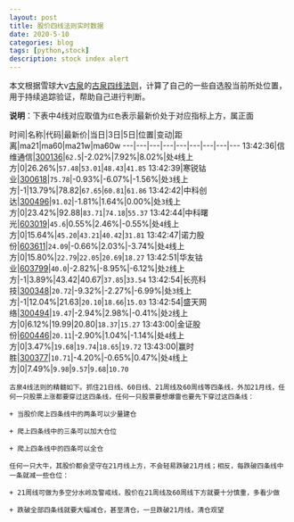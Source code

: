 ```yaml
---
layout: post
title: 股价四线法则实时数据
date: 2020-5-10
categories: blog
tags: [python,stock]
description: stock index alert
---
```



本文根据雪球大v[古泉](https://xueqiu.com/u/7148646888)的[古泉四线法则](https://xueqiu.com/7148646888/130498192)，计算了自己的一些自选股当前所处位置，用于持续追踪验证，帮助自己进行判断。

**说明**：下表中4线对应取值为`红色`表示最新价处于对应指标上方，属正面

时间|名称|代码|最新价|当日|3日|5日|位置|变动|距离|ma21|ma60|ma21w|ma60w
---|---|---|---|---|---|---|---|---
13:42:36|信维通信|[300136](https://xueqiu.com/S/SZ300136)|`62.5`|-2.02%|7.92%|8.02%|处`4`线上方|0|26.26%|`57.48`|`53.01`|`48.43`|`41.85`
13:42:39|寒锐钴业|[300618](https://xueqiu.com/S/SZ300618)|`75.78`|-0.93%|-6.07%|-1.56%|处`3`线上方|-1|13.79%|78.82|`67.65`|`60.81`|`61.86`
13:42:42|中科创达|[300496](https://xueqiu.com/S/SZ300496)|`91.02`|-1.81%|1.64%|0.00%|处`3`线上方|0|23.42%|92.88|`83.71`|`74.18`|`55.37`
13:42:44|中科曙光|[603019](https://xueqiu.com/S/SH603019)|`45.6`|0.55%|2.46%|-0.55%|处`4`线上方|0|15.64%|`45.20`|`43.21`|`40.42`|`31.81`
13:42:47|诺力股份|[603611](https://xueqiu.com/S/SH603611)|`24.09`|-0.66%|2.03%|-3.74%|处`4`线上方|0|15.80%|`22.79`|`22.05`|`20.69`|`18.27`
13:42:51|华友钴业|[603799](https://xueqiu.com/S/SH603799)|`40.0`|-2.82%|-8.95%|-6.12%|处`2`线上方|-1|3.89%|43.42|40.67|`37.85`|`33.54`
13:42:54|长亮科技|[300348](https://xueqiu.com/S/SZ300348)|`20.72`|-9.32%|-2.27%|-6.99%|处`3`线上方|-1|12.04%|21.63|`20.10`|`18.66`|`15.03`
13:42:54|盛天网络|[300494](https://xueqiu.com/S/SZ300494)|`19.47`|-2.94%|2.98%|-0.41%|处`2`线上方|0|6.12%|19.99|20.80|`18.37`|`15.27`
13:43:00|金证股份|[600446](https://xueqiu.com/S/SH600446)|`20.11`|-2.90%|1.04%|-1.14%|处`4`线上方|0|3.47%|`19.68`|`19.74`|`18.65`|`19.72`
13:43:00|赢时胜|[300377](https://xueqiu.com/S/SZ300377)|`10.71`|-4.20%|-0.65%|0.47%|处`4`线上方|0|7.49%|`9.98`|`9.57`|`9.68`|`10.70`

```
古泉4线法则的精髓如下。抓住21日线、60日线、21周线及60周线等四条线，外加21月线，任何一只股票上涨都要穿过这四条线，任何一只股票要想爆雷也要先下穿过这四条线：

+ 当股价爬上四条线中的两条可以少量建仓

+ 爬上四条线中的三条可以加大仓位

+ 爬上四条线中的四条可以全仓

任何一只大牛，其股价都会坚守在21月线上方，不会轻易跌破21月线；相反，每跌破四条线中一条就减一些仓位：

+ 21周线可做为多空分水岭及警戒线，股价在21周线及60周线下方就要十分慎重，多看少做

+ 跌破全部四条线就要大幅减仓，甚至清仓，一旦跌破21月线，清仓观望
```